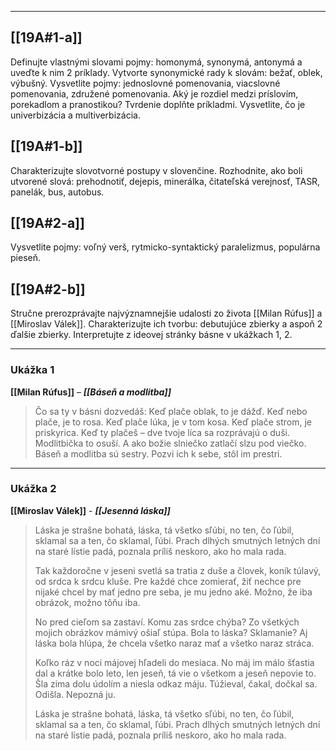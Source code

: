 
---

## [[19A#1-a]]
Definujte vlastnými slovami pojmy: homonymá, synonymá, antonymá a uveďte k nim 2 príklady. Vytvorte synonymické rady k slovám: bežať, oblek, výbušný. Vysvetlite pojmy: jednoslovné pomenovania, viacslovné pomenovania, združené pomenovania. Aký je rozdiel medzi príslovím, porekadlom a pranostikou? Tvrdenie doplňte príkladmi. Vysvetlite, čo je univerbizácia a multiverbizácia.

## [[19A#1-b]]
Charakterizujte slovotvorné postupy v slovenčine. Rozhodnite, ako boli utvorené slová: prehodnotiť, dejepis, minerálka, čitateľská verejnosť, TASR, panelák, bus, autobus.

## [[19A#2-a]]
Vysvetlite pojmy: voľný verš, rytmicko-syntaktický paralelizmus, populárna pieseň.

## [[19A#2-b]]
Stručne prerozprávajte najvýznamnejšie udalosti zo života [[Milan Rúfus]] a [[Miroslav Válek]]. Charakterizujte ich tvorbu: debutujúce zbierky a aspoň 2 ďalšie zbierky. Interpretujte z ideovej stránky básne v ukážkach 1, 2.

---

### Ukážka 1
**[[Milan Rúfus]]** – ***[[Báseň a modlitba]]***

> Čo sa ty v básni dozvedáš:
> Keď plače oblak, to je dážď.
> Keď nebo plače, je to rosa.
> Keď plače lúka, je v tom kosa.
> Keď plače strom, je priskyrica.
> Keď ty plačeš – dve tvoje líca
> sa rozprávajú o duši.
> Modlitbička to osuší.
> A ako božie slniečko
> zatlačí slzu pod viečko.
> Báseň a modlitba sú sestry.
> Pozvi ich k sebe, stôl im prestri.

---

### Ukážka 2
**[[Miroslav Válek]]** - ***[[Jesenná láska]]***

> Láska je strašne bohatá, láska, tá všetko sľúbi,
> no ten, čo ľúbil, sklamal sa a ten, čo sklamal, ľúbi.
> Prach dlhých smutných letných dní na staré lístie padá,
> poznala príliš neskoro, ako ho mala rada.
>
> Tak každoročne v jeseni svetlá sa tratia z duše
> a človek, koník túlavý, od srdca k srdcu kluše.
> Pre každé chce zomierať, žiť nechce pre nijaké
> chcel by mať jedno pre seba, je mu jedno aké.
> Možno, že iba obrázok, možno tôňu iba.
>
> No pred cieľom sa zastaví. Komu zas srdce chýba?
> Zo všetkých mojich obrázkov mámivý ošiaľ stúpa.
> Bola to láska? Sklamanie? Aj láska bola hlúpa,
> že chcela všetko naraz mať a všetko naraz stráca.
>
> Koľko ráz v noci májovej hľadeli do mesiaca.
> No máj im málo šťastia dal a krátke bolo leto,
> len jeseň, tá vie o všetkom a jeseň nepovie to.
> Šla zima dolu údolím a niesla odkaz máju.
> Túžieval, čakal, dočkal sa. Odišla. Nepozná ju.
>
> Láska je strašne bohatá, láska, tá všetko sľúbi,
> no ten, čo ľúbil, sklamal sa a ten, čo sklamal, ľúbi.
> Prach dlhých smutných letných dní na staré lístie padá,
> poznala príliš neskoro, ako ho mala rada.